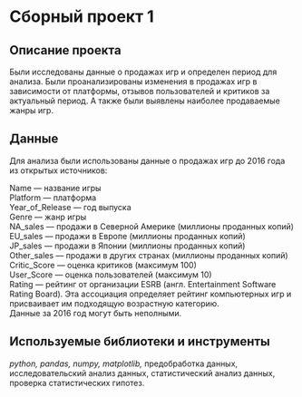 # Сборный проект 1

## Описание проекта
Были исследованы данные о продажах игр и определен период для анализа. Были проанализированы изменения в продажах игр в зависимости от платформы, отзывов пользователей и критиков за актуальный период. А также были выявлены наиболее продаваемые жанры игр.


## Данные

Для анализа были использованы данные о продажах игр до 2016 года из открытых источников:
     
Name — название игры  
Platform — платформа  
Year_of_Release — год выпуска  
Genre — жанр игры  
NA_sales — продажи в Северной Америке (миллионы проданных копий)  
EU_sales — продажи в Европе (миллионы проданных копий)  
JP_sales — продажи в Японии (миллионы проданных копий)  
Other_sales — продажи в других странах (миллионы проданных копий)  
Critic_Score — оценка критиков (максимум 100)  
User_Score — оценка пользователей (максимум 10)  
Rating — рейтинг от организации ESRB (англ. Entertainment Software Rating Board). Эта ассоциация определяет рейтинг компьютерных игр и присваивает им подходящую возрастную категорию.  
Данные за 2016 год могут быть неполными.        
  

  
## Используемые библиотеки и инструменты
*python,* *pandas,* *numpy,*  *matplotlib,* предобработка данных, исследовательский анализ данных, 
статистический анализ данных, проверка статистических гипотез.
